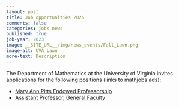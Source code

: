```yaml
---
layout: post
title: Job opportunities 2025
comments: false
categories: jobs news
published: true
job-year: 2023
image: __SITE_URL__/img/news_events/Fall_Lawn.png
image-alt: UVA Lawn
more-text: Description
---
```


The Department of Mathematics at the University of Virginia invites applications for the following positions (links to mathjobs ads):

- [Mary Ann Pitts Endowed Professorship](https://www.mathjobs.org/jobs/list/25178)
- [Assistant Professor, General Faculty](https://www.mathjobs.org/jobs/list/24648)


